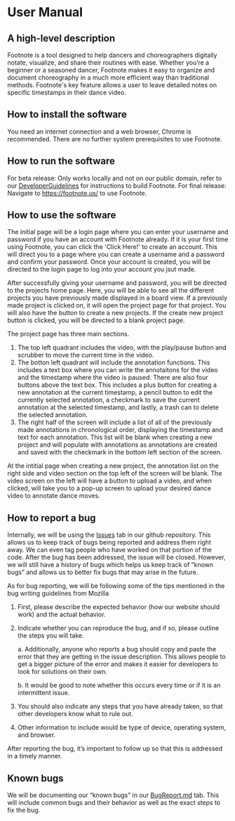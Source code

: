 # User Manual

## A high-level description

Footnote is a tool designed to help dancers and choreographers digitally notate, visualize, and
share their routines with ease. Whether you’re a beginner or a seasoned dancer, Footnote makes it
easy to organize and document choreography in a much more efficient way than traditional methods.
Footnote's key feature allows a user to leave detailed notes on specific timestamps in their dance
video.

## How to install the software

You need an internet connection and a web browser, Chrome is recommended. There are no further system prerequisites to use Footnote.

## How to run the software

For beta release: Only works locally and not on our public domain, refer to our [DeveloperGuidelines](./DeveloperGuidelines.md) for instructions to build Footnote.
For final release: Navigate to <https://footnote.us/> to use Footnote.

## How to use the software

The initial page will be a login page where you can enter your username and password if you have an account with Footnote already. If it is your first time using Footnote, you can click the 'Click Here!' to create an account. This will direct you to a page where you can create a username and a password and confirm your password. Once your account is created, you will be directed to the login page to log into your account you jsut made.

After successfully giving your username and password, you will be directed to the projects home page. Here, you will be able to see all the different projects you have previously made displayed in a board view. If a previously made project is clicked on, it will open the project page for that project. You will also have the button to create a new projects. If the create new project button is clicked, you will be directed to a blank project page.

The project page has three main sections.

1. The top left quadrant includes the video, with the play/pause button and scrubber to move the current time in the video.
2. The botton left quadrant will include the annotation functions. This includes a text box where you can write the annotaitons for the video and the timestamp where the video is paused. There are also four buttons above the text box. This includes a plus button for creating a new annotation at the current timestamp, a pencil button to edit the currently selected annotation, a checkmark to save the current annotation at the selected timestamp, and lastly, a trash can to delete the selected annotation.
3. The right half of the screen will include a list of all of the previously made annotations in chronological order, displaying the timestamp and text for each annotation. This list will be blank when creating a new project and will populate with annotations as annotations are created and saved with the checkmark in the bottom left section of the screen.

At the intitial page when creating a new project, the annotation list on the right side and video section on the top left of the screen will be blank. The video screen on the left will have a button to upload a video, and when clicked, will take you to a pop-up screen to upload your desired dance video to annotate dance moves.

## How to report a bug

Internally, we will be using the [Issues](https://github.com/miahuynhh/footnote/issues) tab in our github repository. This allows us to keep track of bugs being reported and address them right away. We can even tag people who have worked on that portion of the code. After the bug has been addressed, the issue will be closed. However, we will still have a history of bugs which helps us keep track of “known bugs” and allows us to better fix bugs that may arise in the future.

As for bug reporting, we will be following some of the tips mentioned in the bug writing guidelines from Mozilla

1.  First, please describe the expected behavior (how our website should work) and the actual behavior.

2.  Indicate whether you can reproduce the bug, and if so, please outline the steps you will take.

    a. Additionally, anyone who reports a bug should copy and paste the error that they are getting in the issue description. This allows people to get a bigger picture of the error and makes it easier for developers to look for solutions on their own.

    b. It would be good to note whether this occurs every time or if it is an intermittent issue.

3.  You should also indicate any steps that you have already taken, so that other developers know what to rule out.

4.  Other information to include would be type of device, operating system, and browser.

After reporting the bug, it’s important to follow up so that this is addressed in a timely manner.

## Known bugs

We will be documenting our “known bugs” in our [BugReport.md](./BugReport.md) tab. This will include common bugs and their behavior as well as the exact steps to fix the bug.
